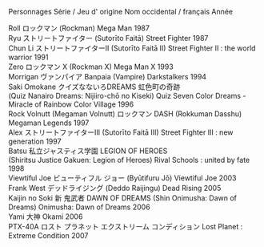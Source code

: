 Personnages Série / Jeu d' origine Nom occidental / français Année  
  
Roll ロックマン (Rockman) Mega Man 1987  
Ryu ストリートファイター (Sutorīto Faitā) Street Fighter 1987  
Chun Li ストリートファイターⅡ (Sutorīto Faitā II) Street Fighter II :
the world warrior 1991  
Zero ロックマン X (Rockman X) Mega Man X 1993  
Morrigan ヴァンパイア Banpaia (Vampire) Darkstalkers 1994  
Saki Omokane クイズなないろDREAMS 虹色町の奇跡  
(Quiz Nanairo Dreams: Nijiiro-chō no Kiseki) Quiz Seven Color Dreams -
Miracle of Rainbow Color Village 1996  
Rock Volnutt (Megaman Volnutt) ロックマン DASH (Rokkuman Dasshu) Megaman
Legends 1997  
Alex ストリートファイターⅢ (Sutorīto Faitā III) Street Fighter III : new
generation 1997  
Batsu 私立ジャスティス学園 LEGION OF HEROES  
(Shiritsu Justice Gakuen: Legion of Heroes) Rival Schools : united by
fate 1998  
Viewtiful Joe ビューティフル ジョー (Byūtifuru Jō) Viewtiful Joe 2003  
Frank West デッドライジング (Deddo Raijingu) Dead Rising 2005  
Kaijin no Soki 新 鬼武者 DAWN OF DREAMS (Shin Onimusha: Dawn of Dreams)
Onimusha: Dawn of Dreams 2006  
Yami 大神 Okami 2006  
PTX-40A ロスト プラネット エクストリーム コンディション Lost Planet :
Extreme Condition 2007  
